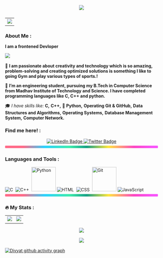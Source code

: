 <h1 align= "center">
   <img src="https://readme-typing-svg.demolab.com?font=Major+Mono+Display&size=50&pause=10000&color=7BF7ED&center=true&vCenter=true&width=550&height=100&lines=I'm+Divyat!">
</h1>

<!-- <div id="header" align="center">
  <img src="https://media.giphy.com/media/v1.Y2lkPTc5MGI3NjExYzA1ZjcyYzNmNzMzMDU1YTA2MzZjZDMzZDRjNTI3OTUxZDE1NWFlOCZjdD1z/HwBlFQZFcAoUcPHZdX/giphy.gif" width="200"/>
</div> -->

<div id="header" align="center">
  <table cellpadding="0">
  <tr style="padding: 0">
    <!-- GitHub Stats Card -->  
    <td valign="top"><img src="https://media.giphy.com/media/M9gbBd9nbDrOTu1Mqx/giphy.gif" width="300"/></td>
  
  </tr>
</table>
</div>


### About Me :
**I am a frontened Devloper** 
<div id="header" align="left">
<img src="https://media.giphy.com/media/v1.Y2lkPTc5MGI3NjExZGNiYmMwZGY5MTkyYjBiMzNkMDI0YTIzNTI2OTY2ZGYxMzIxMWQ2YyZjdD1z/Hc7YKyK5l8TGEvlP8n/giphy.gif" width="200">
</div>
   
🚀 **I am passionate about creativity and technology which is so amazing, problem-solving and creating optimized solutions is something I like to going Gym and play various types of sports.!**

👀 **I’m an engineering student, pursuing my B.Tech in Computer Science from Madhav Institute of Technology and Science. I have completed programming languages like C, C++ and python.**

🎓 *I have skills like:* 
**C,** 
**C++,** 📅
**Python,** 
**Operating Git & GitHub,** 
**Data Structures and Algorithms,**
**Operating Systems,**
**Database Management System,**
**Computer Network.**

### Find me here! :
<div id="badges" align = "center">
  <a href="https://www.linkedin.com/feed/">
    <img src="https://img.shields.io/badge/LinkedIn-blue?style=for-the-badge&logo=linkedin&logoColor=white" alt="LinkedIn Badge"/>
  </a>
<!--   <a href="https://twitter.com/AkhilJain510">
    <img src="https://img.shields.io/badge/Twitter-blue?style=for-the-badge&logo=twitter&logoColor=white" alt="Twitter Badge"/>
  </a> -->
  <a href="https://instagram.com/divyat_agrawal?igshid=NTc4MTIwNjQ2YQ==">
    <img src="https://img.shields.io/badge/Instagram-black?style=for-the-badge&logo=Instagram&logoColor=white" alt="Twitter Badge"/>
  </a>
</div>
<img src="https://github.com/ArshErgon/ArshErgon/blob/main/assets/header/lineBar.png" width="100%" height="8px"/>

### Languages and Tools :
<div>
  <img src="https://www.kindpng.com/picc/m/403-4039227_c-language-logo-png-transparent-png.png" title="C" alt="C " width="80" height="80"/>&nbsp;
  <img src="https://w7.pngwing.com/pngs/46/626/png-transparent-c-logo-the-c-programming-language-computer-icons-computer-programming-source-code-programming-miscellaneous-template-blue.png" title="C++" alt="C++ " width="80" height="80"/>&nbsp;
  <img src="https://upload.wikimedia.org/wikipedia/commons/thumb/c/c3/Python-logo-notext.svg/1869px-Python-logo-notext.svg.png" title="Python" **alt="Python" width="80" height="80"/>
  <img src="https://cdn-icons-png.flaticon.com/512/1216/1216733.png" title="HTML5" alt="HTML" width="80" height="80"/>&nbsp;
  <img src="https://e7.pngegg.com/pngimages/893/87/png-clipart-web-development-html-cascading-style-sheets-css3-bootstrap-minimalist-resume-blue-angle.png"  title="CSS3" alt="CSS" width="80" height="80"/>&nbsp;
  <img src="https://git-scm.com/images/logos/downloads/Git-Icon-1788C.png" title="Git" **alt="Git" width="80" height="80"/>
   <img src="https://cdn3d.iconscout.com/3d/free/thumb/javascript-logo-6563586-5453022.png" title="JavaScript" alt="JavaScript" width="80" height="80"/>&nbsp;
</div>
<img src="https://github.com/ArshErgon/ArshErgon/blob/main/assets/header/lineBar.png" width="100%" height="8px"/>

### :fire: My Stats :

<table cellpadding="0">
  <tr style="padding: 0">
    <!-- GitHub Stats Card -->  
    <td valign="top"><img height="200" src="https://github-readme-stats.vercel.app/api?username=Divyat-Agrawal&show_icons=true&theme=radical#gh-dark-mode-only"/></td>
    <!-- GitHub Top Language Card -->
    <td valign="top"><img height="200" src="https://github-readme-stats.vercel.app/api/top-langs/?username=Divyat-Agrawal&layout=compact&theme=radical&custom_title=Languages"/></td>
  </tr>
</table>

<p align="center">
  <img src="https://github-readme-streak-stats.herokuapp.com/?user=Divyat-Agrawal&&theme=dark&show_icons=true)](https://git.io/streak-stats" /> 

<p align="center">
  <img src="https://capsule-render.vercel.app/api?type=waving&color=gradient&height=150&width=100%&section=footer"/>
</p>

[![Divyat github activity graph](https://github-readme-activity-graph.cyclic.app/graph?username=Divyat-Agrawal&theme=merko)](https://github.com/AkhilJain5/github-readme-activity-graph)
